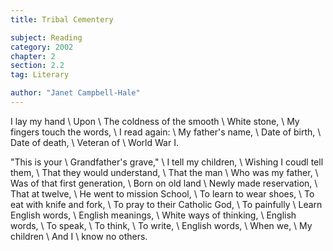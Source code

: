 ```yaml
---
title: Tribal Cementery

subject: Reading
category: 2002
chapter: 2
section: 2.2
tag: Literary

author: "Janet Campbell-Hale"
---
```

I lay my hand \\
Upon \\
The coldness of the smooth \\
White stone, \\
My fingers touch the words, \\
I read again: \\
My father's name, \\
Date of birth, \\
Date of death, \\
Veteran of \\
World War I.

"This is your \\
Grandfather's grave," \\
I tell my children, \\
Wishing I coudl tell them, \\
That they would understand, \\
That the man \\
Who was my father, \\
Was of that first generation, \\
Born on old land \\
Newly made reservation, \\
That at twelve, \\
He went to mission School, \\
To learn to wear shoes, \\
To eat with knife and fork, \\
To pray to their Catholic God, \\
To painfully \\
Learn English words, \\
English meanings, \\
White ways of thinking, \\
English words, \\
To speak, \\
To think, \\
To write, \\
English words, \\
When we, \\
My children \\
And I \\
know no others.